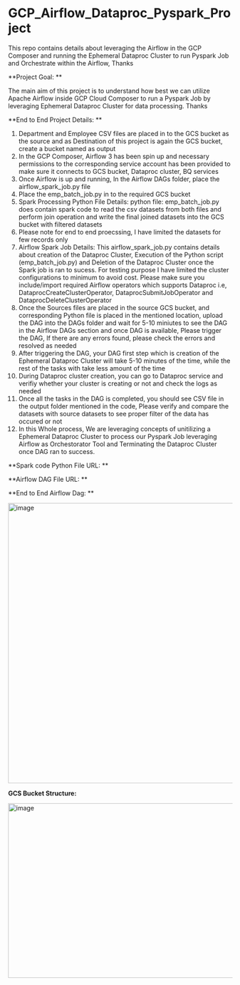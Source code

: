 # GCP_Airflow_Dataproc_Pyspark_Project

This repo contains details about leveraging the Airflow in the GCP Composer and running the Ephemeral Dataproc Cluster to run Pyspark Job and Orchestrate within the Airflow, Thanks

**Project Goal: **

The main aim of this project is to understand how best we can utilize Apache Airflow inside GCP Cloud Composer to run a Pyspark Job by leveraging Ephemeral Dataproc Cluster for data processing. Thanks


**End to End Project Details: **

1. Department and Employee CSV files are placed in to the GCS bucket as the source and as Destination of this project is again the GCS bucket, create a bucket named as output
2. In the GCP Composer, Airflow 3 has been spin up and necessary permissions to the corresponding service account has been provided to make sure it connects to GCS bucket, Dataproc cluster, BQ services
3. Once Airflow is up and running, In the Airflow DAGs folder, place the airflow_spark_job.py file
4. Place the emp_batch_job.py in to the required GCS bucket
5. Spark Processing Python File Details: python file: emp_batch_job.py does contain spark code to read the csv datasets from both files and perform join operation and write the final joined datasets into the GCS bucket with filtered datasets
6. Please note for end to end proecssing, I have limited the datasets for few records only
7. Airflow Spark Job Details: This airflow_spark_job.py contains details about creation of the Dataproc Cluster, Execution of the Python script (emp_batch_job.py) and Deletion of the Dataproc Cluster once the Spark job is ran to sucess. For testing purpose I have limited the cluster configurations to minimum to avoid cost. Please make sure you include/import required Airflow operators which supports Dataproc i.e,  DataprocCreateClusterOperator, DataprocSubmitJobOperator and DataprocDeleteClusterOperator
8. Once the Sources files are placed in the source GCS bucket, and corresponding Python file is placed in the mentioned location, upload the DAG into the DAGs folder and wait for 5-10 miniutes to see the DAG in the Airflow DAGs section and once DAG is available, Please trigger the DAG, If there are any errors found, please check the errors and resolved as needed
9. After triggering the DAG, your DAG first step which is creation of the Ephemeral Dataproc Cluster will take 5-10 minutes of the time, while the rest of the tasks with take less amount of the time
10. During Dataproc cluster creation, you can go to Dataproc service and verifiy whether your cluster is creating or not and check the logs as needed
11. Once all the tasks in the DAG is completed, you should see CSV file in the output folder mentioned in the code, Please verify and compare the datasets with source datasets to see proper filter of the data has occured or not
12. In this Whole process, We are leveraging concepts of unitilizing a Ephemeral Dataproc Cluster to process our Pyspark Job leveraging Airflow as Orchestorator Tool and Terminating the Dataproc Cluster once DAG ran to success.


**Spark code Python File URL: **


**Airflow DAG File URL: **


**End to End Airflow Dag: **

<img width="1421" height="629" alt="image" src="https://github.com/user-attachments/assets/d6618579-1ac7-4865-bff9-ffd5e7a5a044" />


**GCS Bucket Structure:**

<img width="1412" height="392" alt="image" src="https://github.com/user-attachments/assets/0f8bd70f-bc28-418e-b947-a0e8fcddf079" />




